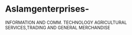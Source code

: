 # Aslamgenterprises-
INFORMATION AND COMM. TECHNOLOGY AGRICULTURAL SERVICES,TRADING AND GENERAL MERCHANDISE
